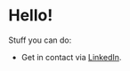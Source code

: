 # Hello!

Stuff you can do:
* Get in contact via [LinkedIn](https://www.linkedin.com/in/kirkbrady/).